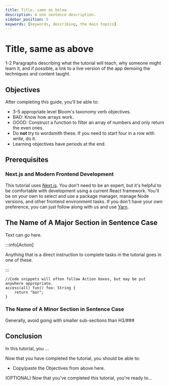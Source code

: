 ```yaml
---
title: Title, same as below
description: A one sentence description.
sidebar_position: 5
keywords: [keywords, describing, the main topics]
---
```


# Title, same as above

1-2 Paragraphs describing what the tutorial will teach, why someone might learn it, and if possible, a link to a live version of the app demoing the techniques and content taught.

## Objectives

After completing this guide, you'll be able to:

* 3-5 appropriate level Bloom's taxonomy verb objectives.
* BAD: Know how arrays work.
* GOOD: Construct a function to filter an array of numbers and only return the even ones.
* Do **not** try to wordsmith these.  If you need to start four in a row with _write_, do it.
* Learning objectives have periods at the end.

## Prerequisites

### Next.js and Modern Frontend Development

This tutorial uses [Next.js].  You don't need to be an expert, but it's helpful to be comfortable with development using a current React framework.  You'll be on your own to select and use a package manager, manage Node versions, and other frontend environment tasks.  If you don't have your own preference, you can just follow along with us and use [Yarn].

## The Name of A Major Section in Sentence Case

Text can go here.

:::info[Action]

Anything that is a direct instruction to complete tasks in the tutorial goes in one of these.

:::

```cadence
//Code snippets will often follow Action boxes, but may be put anywhere appropriate.
access(all) fun() foo: String {
	return "bar";
}
```

### The Name of A Minor Section in Sentence Case

Generally, avoid going with smaller sub-sections than H3/###

## Conclusion

In this tutorial, you ...

Now that you have completed the tutorial, you should be able to:

* Copy/paste the Objectives from above here.


(OPTIONAL) Now that you've completed this tutorial, you're ready to...

<!-- Relative links, will not render on page -->
[Cadence]: https://cadence-lang.org/docs
[Next.js]: https://nextjs.org/docs/app/getting-started/installation
[Yarn]: https://yarnpkg.com